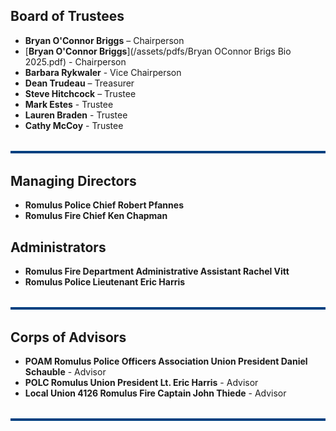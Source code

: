 
## Board of Trustees
- **Bryan O'Connor Briggs** – Chairperson
- [**Bryan O'Connor Briggs**](/assets/pdfs/Bryan OConnor Brigs Bio 2025.pdf) - Chairperson
- **Barbara Rykwaler** - Vice Chairperson
- **Dean Trudeau** – Treasurer
- **Steve Hitchcock** – Trustee
- **Mark Estes** - Trustee
- **Lauren Braden** - Trustee
- **Cathy McCoy** - Trustee

<hr style="border: none; height: 4px; background-color: #004080; margin: 2rem 0;" />

## Managing Directors
- **Romulus Police Chief Robert Pfannes**
- **Romulus Fire Chief Ken Chapman**

## Administrators
- **Romulus Fire Department Administrative Assistant Rachel Vitt**
- **Romulus Police Lieutenant Eric Harris**

<hr style="border: none; height: 4px; background-color: #004080; margin: 2rem 0;" />

## Corps of Advisors
- **POAM Romulus Police Officers Association Union President Daniel Schauble** - Advisor
- **POLC Romulus Union President Lt. Eric Harris** - Advisor
- **Local Union 4126 Romulus Fire Captain John Thiede** - Advisor

<hr style="border: none; height: 4px; background-color: #004080; margin: 2rem 0;" />
